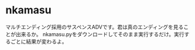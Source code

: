 # nkamasu
マルチエンディング採用のサスペンスADVです。君は真のエンディングを見ることが出来るか。
nkamasu.pyをダウンロードしてそのまま実行するだけ。実行するごとに結果が変わるよ。
